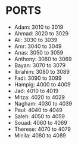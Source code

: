 # PORTS

- Adam: 3010 to 3019
- Ahmad: 3020 to 3029
- Ali: 3030 to 3039
- Amr: 3040 to 3049
- Anas: 3050 to 3059
- Anthony: 3060 to 3069
- Bayan: 3070 to 3079
- Ibrahim: 3080 to 3089
- Fadi: 3090 to 3099
- Hampig: 4000 to 4009
- Jad: 4010 to 4019
- Mitza: 4020 to 4029
- Nagham: 4030 to 4039
- Paul: 4040 to 4049
- Saleh: 4050 to 4059
- Souad: 4060 to 4069
- Therese: 4070 to 4079
- Minila: 4080 to 4089
